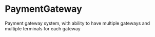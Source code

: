 # PaymentGateway
Payment gateway system, with ability to have multiple gateways and multiple terminals for each gateway
